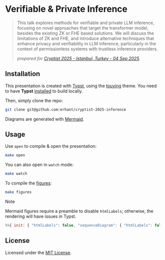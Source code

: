 # Verifiable & Private Inference

> This talk explores methods for verifiable and private LLM inference, focusing on novel approaches that target the transformer model, besides the existing ZK or FHE based solutions. We will discuss the limitations of ZK and FHE, and introduce alternative techniques that enhance privacy and verifiability in LLM inference, particularly in the context of permissionless systems with trustless inference providers.
>
> _prepared for [Cryptist 2025 - Istanbul, Turkey - 04 Sep 2025](https://lu.ma/cryptistanbul)._

## Installation

This presentation is created with [Typst](https://github.com/typst/typst), using the [touying](https://github.com/touying-typ/touying) theme. You need to have **Typst** [installed](https://github.com/typst/typst?tab=readme-ov-file#installation) to build locally.

Then, simply clone the repo:

```sh
git clone git@github.com:erhant/cryptist-2025-inference
```

Diagrams are generated with [Mermaid](https://mermaid.js.org/).

## Usage

Use `open` to compile & open the presentation:

```sh
make open
```

You can also open in `watch` mode:

```sh
make watch
```

To compile the [figures](./src/img/):

```sh
make figures
```

> [!NOTE]
>
> Mermaid figures require a preamble to disable `htmlLabels`; otherwise, the rendering will have issues in Typst.
>
> ```js
> %%{ init: { "htmlLabels": false, "sequenceDiagram": { "htmlLabels": false } } }%%
> ```

## License

Licensed under the [MIT License](./LICENSE).
